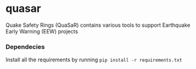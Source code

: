 # quasar
Quake Safety Rings (QuaSaR) contains various tools to support Earthquake Early Warning (EEW) projects

### Dependecies
Install all the requirements by running
```pip install -r requirements.txt```
